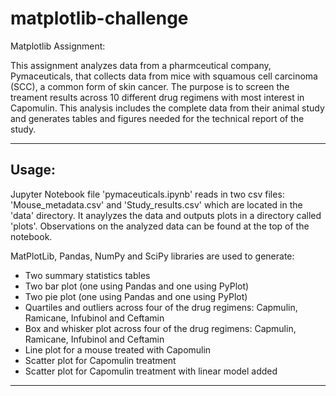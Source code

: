# matplotlib-challenge
Matplotlib Assignment:

This assignment analyzes data from a pharmceutical company, Pymaceuticals, that collects data from mice with squamous cell carcinoma (SCC), a common form of skin cancer.  The purpose is to screen the treament results across 10 different drug regimens with most interest in Capomulin.  This analysis includes the complete data from their animal study and generates tables and figures needed for the technical report of the study.
***
## Usage:

Jupyter Notebook file 'pymaceuticals.ipynb' reads in two csv files: 'Mouse_metadata.csv' and 'Study_results.csv' which are located in the 'data' directory.  It anaylyzes the data and outputs plots in a directory called 'plots'.  Observations on the analyzed data can be found at the top of the notebook.

MatPlotLib, Pandas, NumPy and SciPy libraries are used to generate:

- Two summary statistics tables
- Two bar plot (one using Pandas and one using PyPlot)
- Two pie plot (one using Pandas and one using PyPlot)
- Quartiles and outliers across four of the drug regimens: Capmulin, Ramicane, Infubinol and Ceftamin
- Box and whisker plot across four of the drug regimens: Capmulin, Ramicane, Infubinol and Ceftamin
- Line plot for a mouse treated with Capomulin
- Scatter plot for Capomulin treatment
- Scatter plot for Capomulin treatment with linear model added
***
